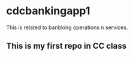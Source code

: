 # cdcbankingapp1
This is related to banbking operations n services.
## This is my first repo in CC class 
